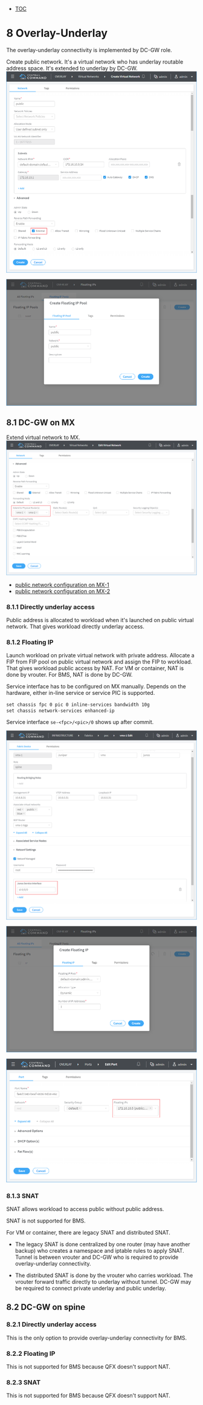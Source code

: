 * [TOC](Contrail-Fabric-Management.md)

# 8 Overlay-Underlay

The overlay-underlay connectivity is implemented by DC-GW role.

Create public network. It's a virtual network who has underlay routable address space. It's extended to underlay by DC-GW.
![Figure 8.1 Create public network](F8-1.png)

![Figure 8.2 Create FIP pool](F8-2.png)


## 8.1 DC-GW on MX

Extend virtual network to MX.
![Figure 8.3 Extend public network to MX](F8-3.png)

* [public network configuration on MX-1](A5-Overlay-underlay-configuration.md#a51-public-network-on-mx-1)
* [public network configuration on MX-2](A5-Overlay-underlay-configuration.md#a52-public-network-on-mx-2)


### 8.1.1 Directly underlay access

Public address is allocated to workload when it's launched on public virtual network. That gives workload directly underlay access.


### 8.1.2 Floating IP

Launch workload on private virtual network with private address. Allocate a FIP from FIP pool on public virtual network and assign the FIP to workload. That gives workload public access by NAT. For VM or container, NAT is done by vrouter. For BMS, NAT is done by DC-GW.

Service interface has to be configured on MX manually. Depends on the hardware, either in-line service or service PIC is supported.
```
set chassis fpc 0 pic 0 inline-services bandwidth 10g
set chassis network-services enhanced-ip
```
Service interface `se-<fpc>/<pic>/0` shows up after commit.

![Figure 8.4 Configure service interface to MX](F8-4.png)

![Figure 8.5 Create FIP](F8-5.png)

![Figure 8.6 Assign FIP](F8-6.png)


### 8.1.3 SNAT

SNAT allows workload to access public without public address.

SNAT is not supported for BMS.

For VM or container, there are legacy SNAT and distributed SNAT.
* The legacy SNAT is done centralized by one router (may have another backup) who creates a namespace and iptable rules to apply SNAT. Tunnel is between vrouter and DC-GW who is required to provide overlay-underlay connectivity.

* The distributed SNAT is done by the vrouter who carries workload. The vrouter forward traffic directly to underlay without tunnel. DC-GW may be required to connect private underlay and public underlay.


## 8.2 DC-GW on spine

### 8.2.1 Directly underlay access

This is the only option to provide overlay-underlay connectivity for BMS.


### 8.2.2 Floating IP

This is not supported for BMS because QFX doesn't support NAT.


### 8.2.3 SNAT

This is not supported for BMS because QFX doesn't support NAT.


